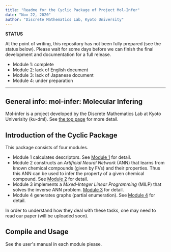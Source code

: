 ```yaml
---
title: "Readme for the Cyclic Package of Project Mol-Infer"
date: "Nov 22, 2020"
author: "Discrete Mathematics Lab, Kyoto University"
---
```


**STATUS**

At the point of writing, this repository has not been fully prepared (see the status below). Please wait for some days before we can finish the final development and documentation for a full release.

* Module 1: complete
* Module 2: lack of English document
* Module 3: lack of Japanese document
* Module 4: under preparation

---

## General info: mol-infer: Molecular Infering

Mol-infer is a project developed by the Discrete Mathematics Lab at Kyoto Univerisity (ku-dml). See [the top page](https://github.com/ku-dml/mol-infer) for more detail.

## Introduction of the Cyclic Package

This package consists of four modules.

+ Module 1 calculates descriptors. See [Module 1](Module_1/) for detail.
+ Module 2 constructs an *Artificial Neural Network* (ANN) that learns from known chemical compounds (given by FVs) and their properties. Thus this ANN can be used to infer the property of a given chemical compound. See [Module 2](Module_2/) for detail.
+ Module 3 implements a *Mixed-Integer Linear Programming* (MILP) that solves the inverse ANN problem.
[Module 3](Module_3/) for detail.
+ Module 4 generates graphs (partial enumeration). See [Module 4](Module_4/) for detail.

In order to understand how they deal with these tasks, one may need to read our paper (will be uploaded soon).

## Compile and Usage

See the user's manual in each module please.
